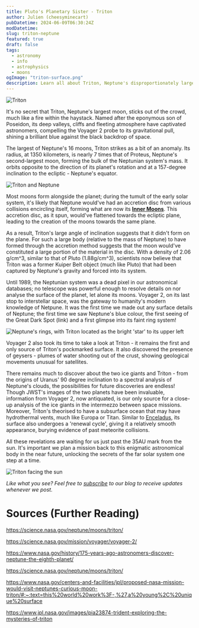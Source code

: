 ```yaml
---
title: Pluto's Planetary Sister - Triton
author: Julien (cheesyminecart)
pubDatetime: 2024-06-09T06:30:24Z
modDatetime:
slug: triton-neptune
featured: true
draft: false
tags:
  - astronomy
  - info
  - astrophysics
  - moons
ogImage: "triton-surface.png"
description: Learn all about Triton, Neptune's disproportionately large moon, and why we should be going back for more observations! Read the article now.
---
```


![Triton](/blog-images/triton.png)

It's no secret that Triton, Neptune's largest moon, sticks out of the crowd, much like a fire within the haystack. Named after the eponymous son of Poseidon, its deep valleys, cliffs and fleeting atmosphere have captivated astronomers, compelling the Voyager 2 probe to its gravitational pull, shining a brilliant blue against the black backdrop of space.

The largest of Neptune's 16 moons, Triton strikes as a bit of an anomaly. Its radius, at 1350 kilometers, is nearly 7 times that of Proteus, Neptune's second-largest moon, forming the bulk of the Neptunian system's mass. It orbits opposite to the direction of its planet's rotation and at a 157-degree inclination to the ecliptic - Neptune's equator.

![Triton and Neptune](/blog-images/triton-neptune-system.png)

Most moons form alongside the planet; during the tumult of the early solar system, it's likely that Neptune would've had an accretion disc from various collisions encircling itself, forming what are now its [**Inner Moons**](https://esahubble.org/images/heic1904c/). This accretion disc, as it spun, would've flattened towards the ecliptic plane, leading to the creation of the moons towards the same plane.

As a result, Triton's large angle of inclination suggests that it didn't form on the plane. For such a large body (relative to the mass of Neptune) to have formed through the accretion method suggests that the moon would've constituted a large portion of the material in the disc. With a density of 2.06 g/cm^3, similar to that of Pluto (1.88g/cm^3), scientists now believe that Triton was a former Kuiper Belt object (much like Pluto) that had been captured by Neptune's gravity and forced into its system.

Until 1989, the Neptunian system was a dead pixel in our astronomical databases; no telescope was powerful enough to resolve details on nor analyse the surface of the planet, let alone its moons. Voyager 2, on its last stop to interstellar space, was the gateway to humanity's modern knowledge of Netpune. It was the first time we made out any surface details of Neptune; the first time we saw Neptune's blue colour, the first seeing of the Great Dark Spot (link) and a first glimpse into its faint ring system!

![Neptune's rings, with Triton located as the bright 'star' to its upper left](/blog-images/neptune-rings.png)

Voyager 2 also took its time to take a look at Triton - it remains the first and only source of Triton's pockmarked surface. It also discovered the presence of geysers - plumes of water shooting out of the crust, showing geological movements unusual for satellites.

There remains much to discover about the two ice giants and Triton - from the origins of Uranus' 90 degree inclination to a spectral analysis of Neptune's clouds, the possibilities for future discoveries are endless! Though JWST's images of the two planets have been invaluable, information from Voyager 2, now antiquated, is our only source for a close-up analysis of the ice giants in the intermezzo between space missions. Moreover, Triton's theorised to have a subsurface ocean that may have hydrothermal vents, much like Europa or Titan. Similar to [Enceladus](https://science.nasa.gov/saturn/moons/enceladus/), its surface also undergoes a 'renewal cycle', giving it a relatively smooth appearance, burying evidence of past meteorite collisions.

All these revelations are waiting for us just past the 35AU mark from the sun. It's important we plan a mission back to this enigmatic astronomical body in the near future, unlocking the secrets of the far solar system one step at a time.

![Triton facing the sun](/blog-images/triton-sun-atmos.png)

_Like what you see? Feel free to [subscribe](https://thespacer-blog.netlify.app/subscribe/) to our blog to receive updates whenever we post._

# Sources (Further Reading)

https://science.nasa.gov/neptune/moons/triton/

https://science.nasa.gov/mission/voyager/voyager-2/

https://www.nasa.gov/history/175-years-ago-astronomers-discover-neptune-the-eighth-planet/

https://science.nasa.gov/neptune/moons/triton/

https://www.nasa.gov/centers-and-facilities/jpl/proposed-nasa-mission-would-visit-neptunes-curious-moon-triton/#:~:text=this%20world%20work%3F-,%27,a%20young%2C%20unique%20surface

https://www.jpl.nasa.gov/images/pia23874-trident-exploring-the-mysteries-of-triton
